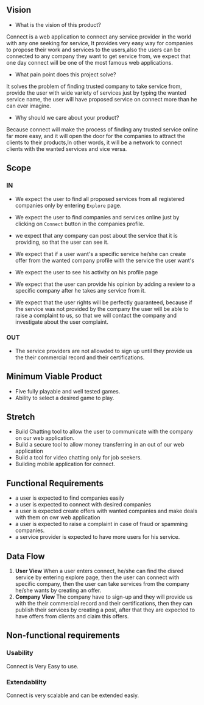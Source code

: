 ## Vision

* What is the vision of this product?

Connect is a web application to connect any service provider in the world with any one seeking for service, It provides very easy way for companies to propose their work and services to the users,also the users can be connected to any company
they want to get service from, we expect that one day connect will be one of the most famous web applications.


* What pain point does this project solve?

It solves the problem of finding trusted company to take service from, provide the user with wide variety of services just by typing the wanted service name, the user will have proposed service on connect more than he can ever imagine.

* Why should we care about your product?

Because connect will make the process of finding any trusted service online far more easy, and it will open the door for the companies to attract the clients to their products,In other words, it will be a network to connect clients with the wanted services and vice versa.

## Scope

### IN

* We expect the user to find all proposed services from all registered companies only by entering `Explore` page.

* We expect the user to find companies and services online just by clicking on `Connect` button in the companies profile.

* we expect that any company can post about the service that it is providing, so that the user can see it.

* We expect that if a user want's a specific service he/she can create offer from the wanted company profile with the service the user want's

* We expect the user to see his activity on his profile page

* We expect that the user can provide his opinion by adding a review to a specific company after he takes any service from it.

* We expect that the user rights will be perfectly guaranteed, because if the service was not provided by the company the user will be able to raise a complaint to us, so that we will contact the company and investigate about the user complaint.

### OUT

* The service providers are not allowded to sign up until they provide us the their commercial record and their certifications.

## Minimum Viable Product 

* Five fully playable and well tested games.
* Ability to select a desired game to play.

## Stretch

* Build Chatting tool to allow the user to communicate with the company on our web application.
* Build a secure tool to allow money transferring in an out of our web application
* Build a tool for video chatting only for job seekers.
* Building mobile application for connect.

## Functional Requirements

* a user is expected to find companies easily
* a user is expected to connect with desired companies
* a user is expected create offers with wanted companies and make deals with them on owr web application
* a user is expected to raise a complaint in case of fraud or spamming companies.
* a service provider is expected to have more users for his service.

## Data Flow

1. **User View**
When a user enters connect, he/she can find the disred service by entering explore page, then the user can connect with specific company, then the user can take services from the company he/she wants by creating an offer.
2. **Company View**
The company have to sign-up and they will provide us with the their commercial record and their certifications, then they can publish their services by creating a post, after that they are expected to have offers from clients and claim this offers.


## Non-functional requirements 

### **Usability**

Connect is Very Easy to use.

### **Extendablilty**

Connect is very scalable and can be extended easiy.